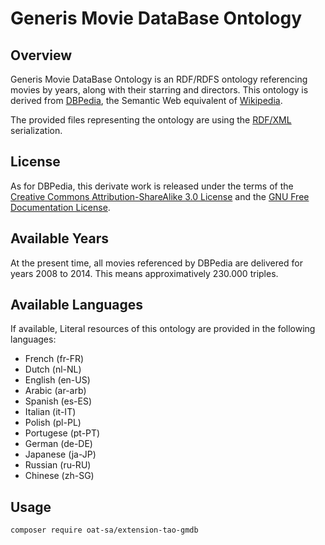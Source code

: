 # Generis Movie DataBase Ontology

## Overview
Generis Movie DataBase Ontology is an RDF/RDFS ontology referencing movies by years, along with their starring and directors.
This ontology is derived from [DBPedia](http://dbpedia.org), the Semantic Web equivalent of [Wikipedia](http://www.wikipedia.org).

The provided files representing the ontology are using the [RDF/XML](http://en.wikipedia.org/wiki/RDF/XML) serialization.

## License
As for DBPedia, this derivate work is released under the terms of the [Creative Commons Attribution-ShareAlike 3.0 License](http://en.wikipedia.org/wiki/Wikipedia:Text_of_Creative_Commons_Attribution-ShareAlike_3.0_Unported_License)
and the [GNU Free Documentation License](http://en.wikipedia.org/wiki/Wikipedia:Text_of_the_GNU_Free_Documentation_License).

## Available Years
At the present time, all movies referenced by DBPedia are delivered for years 2008 to 2014. This means approximatively 230.000 triples.

## Available Languages
If available, Literal resources of this ontology are provided in the following languages:

* French (fr-FR)
* Dutch (nl-NL)
* English (en-US)
* Arabic (ar-arb)
* Spanish (es-ES)
* Italian (it-IT)
* Polish (pl-PL)
* Portugese (pt-PT)
* German (de-DE)
* Japanese (ja-JP)
* Russian (ru-RU)
* Chinese (zh-SG)

## Usage

```
composer require oat-sa/extension-tao-gmdb
```
